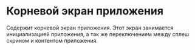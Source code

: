# Корневой экран приложения

Содержит корневой экран приложения. Этот экран занимается инициализацией приложения, а так же переключением между сплеш
скрином и контентом приложения.
